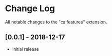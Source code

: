 # Change Log
All notable changes to the "calfeatures" extension.

## [0.0.1] - 2018-12-17
- Initial release
